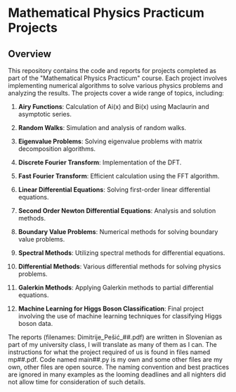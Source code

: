 # Mathematical Physics Practicum Projects

## Overview

This repository contains the code and reports for projects completed as part of the "Mathematical Physics Practicum" course. Each project involves implementing numerical algorithms to solve various physics problems and analyzing the results. The projects cover a wide range of topics, including:

1. **Airy Functions**: Calculation of Ai(x) and Bi(x) using Maclaurin and asymptotic series.

2. **Random Walks**: Simulation and analysis of random walks.

3. **Eigenvalue Problems**: Solving eigenvalue problems with matrix decomposition algorithms.

4. **Discrete Fourier Transform**: Implementation of the DFT.

5. **Fast Fourier Transform**: Efficient calculation using the FFT algorithm.

6. **Linear Differential Equations**: Solving first-order linear differential equations.

7. **Second Order Newton Differential Equations**: Analysis and solution methods.

8. **Boundary Value Problems**: Numerical methods for solving boundary value problems.

9. **Spectral Methods**: Utilizing spectral methods for differential equations.

10. **Differential Methods**: Various differential methods for solving physics problems.

11. **Galerkin Methods**: Applying Galerkin methods to partial differential equations.

12. **Machine Learning for Higgs Boson Classification**: Final project involving the use of machine learning techniques for classifying Higgs boson data.

The reports (filenames: Dimitrije_Pešić_##.pdf) are written in Slovenian as part of my university class, I will translate as many of them as I can. The instructions for what the project required of us is found in files named mp##.pdf. Code named main##.py is my own and some other files are my own, other files are open source. 
The naming convention and best practices are ignored in many examples as the looming deadlines and all nighters did not allow time for consideration of such details. 
